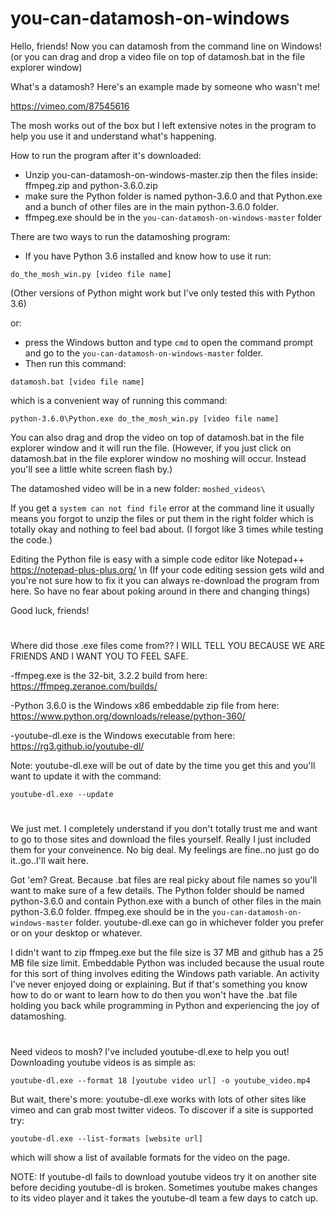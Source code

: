 # you-can-datamosh-on-windows

Hello, friends! Now you can datamosh from the command line on Windows!
(or you can drag and drop a video file on top of datamosh.bat in the file explorer window)

What's a datamosh? Here's an example made by someone who wasn't me!

https://vimeo.com/87545616

The mosh works out of the box but I left extensive notes in the program to help you use it and understand what's happening.

How to run the program after it's downloaded:

- Unzip you-can-datamosh-on-windows-master.zip then the files inside: ffmpeg.zip and python-3.6.0.zip
- make sure the Python folder is named python-3.6.0 and that Python.exe and a bunch of other files are in the main python-3.6.0 folder.
- ffmpeg.exe should be in the `you-can-datamosh-on-windows-master` folder

There are two ways to run the datamoshing program:

- If you have Python 3.6 installed and know how to use it run:

`do_the_mosh_win.py [video file name]`

(Other versions of Python might work but I've only tested this with Python 3.6)

or:
- press the Windows button and type `cmd` to open the command prompt and go to the `you-can-datamosh-on-windows-master` folder.
- Then run this command:

`datamosh.bat [video file name]`

which is a convenient way of running this command:

`python-3.6.0\Python.exe do_the_mosh_win.py [video file name]`

You can also drag and drop the video on top of datamosh.bat in the file explorer window and it will run the file.
(However, if you just click on datamosh.bat in the file explorer window no moshing will occur. Instead you'll see a little white screen flash by.)

The datamoshed video will be in a new folder: `moshed_videos\`

If you get a `system can not find file` error at the command line it usually means you forgot to unzip the files or put them in the right folder which is totally okay and nothing to feel bad about. (I forgot like 3 times while testing the code.)

Editing the Python file is easy with a simple code editor like Notepad++ https://notepad-plus-plus.org/ \n
(If your code editing session gets wild and you're not sure how to fix it you can always re-download the program from here. So have no fear about poking around in there and changing things)

Good luck, friends!

#

Where did those .exe files come from?? I WILL TELL YOU BECAUSE WE ARE FRIENDS AND I WANT YOU TO FEEL SAFE.

-ffmpeg.exe is the 32-bit, 3.2.2 build from here:
https://ffmpeg.zeranoe.com/builds/

-Python 3.6.0 is the Windows x86 embeddable zip file from here:
https://www.python.org/downloads/release/python-360/

-youtube-dl.exe is the Windows executable from here:
https://rg3.github.io/youtube-dl/

Note: youtube-dl.exe will be out of date by the time you get this and you'll want to update it with the command:

`youtube-dl.exe --update`

#

We just met. I completely understand if you don't totally trust me and want to go to those sites and download the files yourself.
Really I just included them for your conveinence. No big deal. My feelings are fine..no just go do it..go..I'll wait here.

Got 'em? Great. Because .bat files are real picky about file names so you'll want to make sure of a few details. The Python folder should be named python-3.6.0 and contain Python.exe with a bunch of other files in the main python-3.6.0 folder. ffmpeg.exe should be in the `you-can-datamosh-on-windows-master` folder. youtube-dl.exe can go in whichever folder you prefer or on your desktop or whatever.

I didn't want to zip ffmpeg.exe but the file size is 37 MB and github has a 25 MB file size limit. Embeddable Python was included because the usual route for this sort of thing involves editing the Windows path variable. An activity I've never enjoyed doing or explaining. But if that's something you know how to do or want to learn how to do then you won't have the .bat file holding you back while programming in Python and experiencing the joy of datamoshing.

#

Need videos to mosh? I've included youtube-dl.exe to help you out!
Downloading youtube videos is as simple as:

`youtube-dl.exe --format 18 [youtube video url] -o youtube_video.mp4`

But wait, there's more: youtube-dl.exe works with lots of other sites like vimeo and can grab most twitter videos. 
To discover if a site is supported try:

`youtube-dl.exe --list-formats [website url]`

which will show a list of available formats for the video on the page.

NOTE: If youtube-dl fails to download youtube videos try it on another site before deciding youtube-dl is broken. 
Sometimes youtube makes changes to its video player and it takes the youtube-dl team a few days to catch up.
